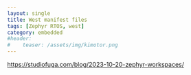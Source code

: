 ```yaml
---
layout: single
title: West manifest files
tags: [Zephyr RTOS, west]
category: embedded
#header:
#    teaser: /assets/img/kimotor.png
---
```


https://studiofuga.com/blog/2023-10-20-zephyr-workspaces/